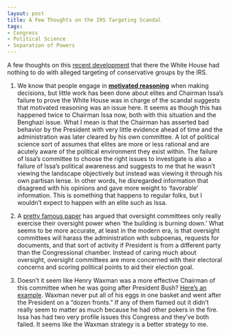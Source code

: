 ```yaml
---
layout: post
title: A Few Thoughts on the IRS Targeting Scandal
tags: 
- Congress
- Political Science
- Separation of Powers
---
```


A few thoughts on this [recent development](http://www.nytimes.com/2014/12/24/us/house-irs-inquiry-shows-no-connections-to-white-house.html) that there the White House had nothing to do with alleged targeting of conservative groups by the IRS.

1. We know that people engage in [**motivated reasoning**](http://en.wikipedia.org/wiki/Motivated_reasoning) when making decisions, but little work has been done about elites and Chairman Issa’s failure to prove the White House was in charge of the scandal suggests that motivated reasoning was an issue here. It seems as though this has happened twice to Chairman Issa now, both with this situation and the Benghazi issue. What I mean is that the Chairman has asserted bad behavior by the President with very little evidence ahead of time and the administration was later cleared by his own committee. A lot of political science sort of assumes that elites are more or less rational and are acutely aware of the political environment they exist within. The failure of Issa’s committee to choose the right issues to investigate is also a failure of Issa’s political awareness and suggests to me that he wasn’t viewing the landscape objectively but instead was viewing it through his own partisan lense. In other words, he disregarded information that disagreed with his opinions and gave more weight to ‘favorable’ information. This is something that happens to regular folks, but I wouldn’t expect to happen with an elite such as Issa.

2. A [pretty famous paper](http://polazzo.com/mccubbins.pdf) has argued that oversight committees only really exercise their oversight power when ‘the building is burning down.’ What seems to be more accurate, at least in the modern era, is that oversight committees will harass the administration with subpoenas, requests for documents, and that sort of activity if President is from a different party than the Congressional chamber. Instead of caring much about oversight, oversight committees are more concerned with their electoral concerns and scoring political points to aid their election goal.

3. Doesn’t it seem like Henry Waxman was a more effective Chairman of this committee when he was going after President Bush? [Here’s an example](http://www.washingtonpost.com/wp-dyn/content/article/2007/10/24/AR2007102402757.html). Waxman never put all of his eggs in one basket and went after the President on a “dozen fronts.” If any of them flamed out it didn’t really seem to matter as much because he had other pokers in the fire. Issa has had two very profile issues this Congress and they’ve both failed. It seems like the Waxman strategy is a better strategy to me.
